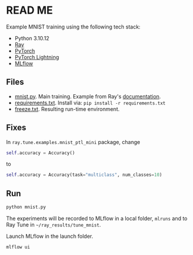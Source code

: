 # READ ME

Example MNIST training using the following tech stack:

* Python 3.10.12
* [Ray](https://www.ray.io/)
* [PyTorch](https://pytorch.org/)
* [PyTorch Lightning](https://www.pytorchlightning.ai/)
* [MLflow](https://mlflow.org/)

## Files

* [mnist.py](./mnist.py). Main training. Example from Ray's [documentation](https://docs.ray.io/en/latest/tune/examples/includes/mlflow_ptl_example.html).
* [requirements.txt](./requirements.txt). Install via: `pip install -r requirements.txt`
* [freeze.txt](./freeze.txt). Resulting run-time environment.

## Fixes

In `ray.tune.examples.mnist_ptl_mini` package, change

```python
self.accuracy = Accuracy()
```

to

```python
self.accuracy = Accuracy(task="multiclass", num_classes=10)
```

## Run

```sh
python mnist.py
```

The experiments will be recorded to MLflow in a local folder, `mlruns` and to Ray Tune in `~/ray_results/tune_mnist`.

Launch MLflow in the launch folder.

```sh
mlflow ui
```
